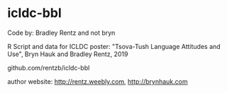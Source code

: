# icldc-bbl

Code by: Bradley Rentz and not bryn

R Script and data for ICLDC  poster: "Tsova-Tush Language Attitudes and Use", Bryn Hauk and Bradley Rentz, 2019

github.com/rentzb/icldc-bbl

author website: http://rentz.weebly.com, http://brynhauk.com
